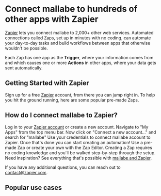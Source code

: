 # Connect mallabe to hundreds of other apps with Zapier

[Zapier](https://zapier.com/apps/mallabee/integrations) lets you connect mallabe to 2,000+ other web services. Automated connections called Zaps, set up in minutes with no coding, can automate your day-to-day tasks and build workflows between apps that otherwise wouldn't be possible.

Each Zap has one app as the **Trigger**, where your information comes from and which causes one or more **Actions** in other apps, where your data gets sent automatically. 

## Getting Started with Zapier
Sign up for a free [Zapier](https://zapier.com/apps/mallabee/integrations) account, from there you can jump right in. To help you hit the ground running, here are some popular pre-made Zaps.

<script src="https://zapier.com/zapbook/embed/widget.js?services=mallabee&container=true&limit=5,"></script>

## How do I connect mallabe to Zapier?

Log in to your [Zapier account](https://zapier.com/sign-up) or create a new account.
Navigate to "My Apps" from the top menu bar.
Now click on "Connect a new account..." and search for "mallabe"
Use your credentials to connect mallabe account to Zapier.
Once that's done you can start creating an automation! Use a pre-made Zap or create your own with the Zap Editor. Creating a Zap requires no coding knowledge and you'll be walked step-by-step through the setup. 
Need inspiration? See everything that's possible with [mallabe and Zapier](https://zapier.com/apps/mallabee/integrations).

If you have any additional questions, you can reach out to contact@zapier.com.

## Popular use cases
<script src="https://zapier.com/apps/embed/widget.js?services=mallabee"></script>
